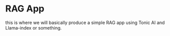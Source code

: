 # RAG App

this is where we will basically produce a simple RAG app using Tonic AI and Llama-index or something.